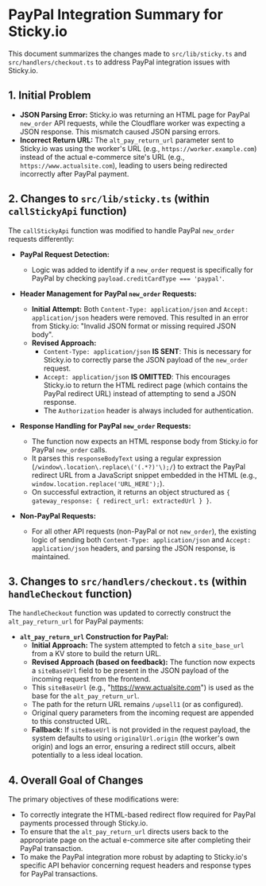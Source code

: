 # PayPal Integration Summary for Sticky.io

This document summarizes the changes made to `src/lib/sticky.ts` and `src/handlers/checkout.ts` to address PayPal integration issues with Sticky.io.

## 1. Initial Problem

*   **JSON Parsing Error:** Sticky.io was returning an HTML page for PayPal `new_order` API requests, while the Cloudflare worker was expecting a JSON response. This mismatch caused JSON parsing errors.
*   **Incorrect Return URL:** The `alt_pay_return_url` parameter sent to Sticky.io was using the worker's URL (e.g., `https://worker.example.com`) instead of the actual e-commerce site's URL (e.g., `https://www.actualsite.com`), leading to users being redirected incorrectly after PayPal payment.

## 2. Changes to `src/lib/sticky.ts` (within `callStickyApi` function)

The `callStickyApi` function was modified to handle PayPal `new_order` requests differently:

*   **PayPal Request Detection:**
    *   Logic was added to identify if a `new_order` request is specifically for PayPal by checking `payload.creditCardType === 'paypal'`.

*   **Header Management for PayPal `new_order` Requests:**
    *   **Initial Attempt:** Both `Content-Type: application/json` and `Accept: application/json` headers were removed. This resulted in an error from Sticky.io: "Invalid JSON format or missing required JSON body".
    *   **Revised Approach:**
        *   `Content-Type: application/json` **IS SENT**: This is necessary for Sticky.io to correctly parse the JSON payload of the `new_order` request.
        *   `Accept: application/json` **IS OMITTED**: This encourages Sticky.io to return the HTML redirect page (which contains the PayPal redirect URL) instead of attempting to send a JSON response.
        *   The `Authorization` header is always included for authentication.

*   **Response Handling for PayPal `new_order` Requests:**
    *   The function now expects an HTML response body from Sticky.io for PayPal `new_order` calls.
    *   It parses this `responseBodyText` using a regular expression (`/window\.location\.replace\('(.*?)'\);/`) to extract the PayPal redirect URL from a JavaScript snippet embedded in the HTML (e.g., `window.location.replace('URL_HERE');`).
    *   On successful extraction, it returns an object structured as `{ gateway_response: { redirect_url: extractedUrl } }`.

*   **Non-PayPal Requests:**
    *   For all other API requests (non-PayPal or not `new_order`), the existing logic of sending both `Content-Type: application/json` and `Accept: application/json` headers, and parsing the JSON response, is maintained.

## 3. Changes to `src/handlers/checkout.ts` (within `handleCheckout` function)

The `handleCheckout` function was updated to correctly construct the `alt_pay_return_url` for PayPal payments:

*   **`alt_pay_return_url` Construction for PayPal:**
    *   **Initial Approach:** The system attempted to fetch a `site_base_url` from a KV store to build the return URL.
    *   **Revised Approach (based on feedback):** The function now expects a `siteBaseUrl` field to be present in the JSON payload of the incoming request from the frontend.
    *   This `siteBaseUrl` (e.g., "https://www.actualsite.com") is used as the base for the `alt_pay_return_url`.
    *   The path for the return URL remains `/upsell1` (or as configured).
    *   Original query parameters from the incoming request are appended to this constructed URL.
    *   **Fallback:** If `siteBaseUrl` is not provided in the request payload, the system defaults to using `originalUrl.origin` (the worker's own origin) and logs an error, ensuring a redirect still occurs, albeit potentially to a less ideal location.

## 4. Overall Goal of Changes

The primary objectives of these modifications were:

*   To correctly integrate the HTML-based redirect flow required for PayPal payments processed through Sticky.io.
*   To ensure that the `alt_pay_return_url` directs users back to the appropriate page on the actual e-commerce site after completing their PayPal transaction.
*   To make the PayPal integration more robust by adapting to Sticky.io's specific API behavior concerning request headers and response types for PayPal transactions.